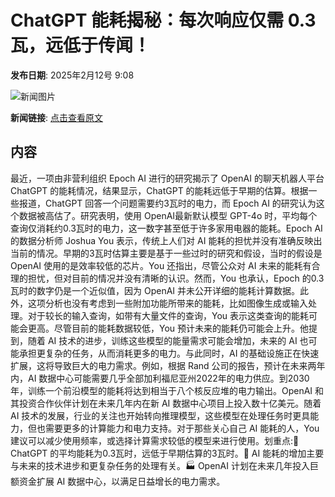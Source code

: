 # ChatGPT 能耗揭秘：每次响应仅需 0.3 瓦，远低于传闻！

**发布日期**: 2025年2月12号 9:08

![新闻图片](https://pic.chinaz.com/picmap/202302112107341554_1.jpg)

**新闻链接**: [点击查看原文](https://www.aibase.com/zh/news/15275)

## 内容

最近，一项由非营利组织 Epoch AI 进行的研究揭示了 OpenAI 的聊天机器人平台 ChatGPT 的能耗情况，结果显示，ChatGPT 的能耗远低于早期的估算。根据一些报道，ChatGPT 回答一个问题需要约3瓦时的电力，而 Epoch AI 的研究认为这个数据被高估了。研究表明，使用 OpenAI最新默认模型 GPT-4o 时，平均每个查询仅消耗约0.3瓦时的电力，这一数字甚至低于许多家用电器的能耗。Epoch AI 的数据分析师 Joshua You 表示，传统上人们对 AI 能耗的担忧并没有准确反映出当前的情况。早期的3瓦时估算主要是基于一些过时的研究和假设，当时的假设是 OpenAI 使用的是效率较低的芯片。You 还指出，尽管公众对 AI 未来的能耗有合理的担忧，但对目前的情况并没有清晰的认识。然而，You 也承认，Epoch 的0.3瓦时的数字仍是一个近似值，因为 OpenAI 并未公开详细的能耗计算数据。此外，这项分析也没有考虑到一些附加功能所带来的能耗，比如图像生成或输入处理。对于较长的输入查询，如带有大量文件的查询，You 表示这类查询的能耗可能会更高。尽管目前的能耗数据较低，You 预计未来的能耗仍可能会上升。他提到，随着 AI 技术的进步，训练这些模型的能量需求可能会增加，未来的 AI 也可能承担更复杂的任务，从而消耗更多的电力。与此同时，AI 的基础设施正在快速扩展，这将导致巨大的电力需求。例如，根据 Rand 公司的报告，预计在未来两年内，AI 数据中心可能需要几乎全部加利福尼亚州2022年的电力供应。到2030年，训练一个前沿模型的能耗将达到相当于八个核反应堆的电力输出。OpenAI 和其投资合作伙伴计划在未来几年内在新 AI 数据中心项目上投入数十亿美元。随着 AI 技术的发展，行业的关注也开始转向推理模型，这些模型在处理任务时更具能力，但也需要更多的计算能力和电力支持。对于那些关心自己 AI 能耗的人，You 建议可以减少使用频率，或选择计算需求较低的模型来进行使用。划重点:🌱 ChatGPT 的平均能耗为0.3瓦时，远低于早期估算的3瓦时。🔌 AI 能耗的增加主要与未来的技术进步和更复杂任务的处理有关。🏭 OpenAI 计划在未来几年投入巨额资金扩展 AI 数据中心，以满足日益增长的电力需求。
